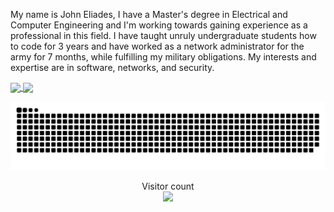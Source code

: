 My name is John Eliades, I have a Master's degree in Electrical and Computer Engineering and I'm working towards gaining experience as a professional in this field. I have taught unruly undergraduate students how to code for 3 years and have worked as a network administrator for the army for 7 months, while fulfilling my military obligations. My interests and expertise are in software, networks, and security.

<a href="https://github.com/johneliades/johneliades">
  <img align="center" src="https://github-readme-stats.vercel.app/api?username=johneliades&show_icons=true&hide_border=true&theme=tokyonight&line_height=27" />
</a>

<a href="https://github.com/johneliades/johneliades">
  <img align="center" src="https://github-readme-stats.vercel.app/api/top-langs/?username=johneliades&theme=tokyonight&hide_border=true&langs_count=3" />
</a>

<a href=#><img src="contribution.svg"></a>

<p align="center"> 
  Visitor count<br>
  <img src="https://profile-counter.glitch.me/johneliades/count.svg" />
</p>

<!--
**johneliades/johneliades** is a ✨ _special_ ✨ repository because its `README.md` (this file) appears on your GitHub profile.
